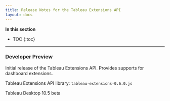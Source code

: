 ```yaml
---
title: Release Notes for the Tableau Extensions API
layout: docs
--- 
```


**In this section**

* TOC
{:toc}

---

### Developer Preview  

Initial release of the Tableau Extensions API. Provides supports for dashboard extensions. 

Tableau Extensions API library: `tableau-extensions-0.6.0.js`

Tableau Desktop 10.5 beta
